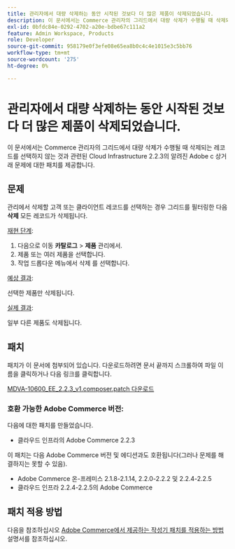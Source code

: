 ```yaml
---
title: 관리자에서 대량 삭제하는 동안 시작된 것보다 더 많은 제품이 삭제되었습니다.
description: 이 문서에서는 Commerce 관리자의 그리드에서 대량 삭제가 수행될 때 삭제되는 레코드를 선택하지 않는 것과 관련된 Cloud Infrastructure 2.2.3의 알려진 Adobe с 상거래 문제에 대한 패치를 제공합니다.
exl-id: 0bfdc84e-0292-4702-a20e-bdbe67c111a2
feature: Admin Workspace, Products
role: Developer
source-git-commit: 958179e0f3efe08e65ea8b0c4c4e1015e3c5bb76
workflow-type: tm+mt
source-wordcount: '275'
ht-degree: 0%

---
```


# 관리자에서 대량 삭제하는 동안 시작된 것보다 더 많은 제품이 삭제되었습니다.

이 문서에서는 Commerce 관리자의 그리드에서 대량 삭제가 수행될 때 삭제되는 레코드를 선택하지 않는 것과 관련된 Cloud Infrastructure 2.2.3의 알려진 Adobe с 상거래 문제에 대한 패치를 제공합니다.

## 문제

관리에서 삭제할 고객 또는 클라이언트 레코드를 선택하는 경우 그리드를 필터링한 다음 **삭제** 모든 레코드가 삭제됩니다.

<u>재현 단계</u>:

1. 다음으로 이동 **카탈로그** > **제품** 관리에서.
1. 제품 또는 여러 제품을 선택합니다.
1. 작업 드롭다운 메뉴에서 삭제 를 선택합니다.

<u>예상 결과</u>:

선택한 제품만 삭제됩니다.

<u>실제 결과</u>:

일부 다른 제품도 삭제됩니다.

## 패치

패치가 이 문서에 첨부되어 있습니다. 다운로드하려면 문서 끝까지 스크롤하여 파일 이름을 클릭하거나 다음 링크를 클릭합니다.

[MDVA-10600\_EE\_2.2.3\_v1.composer.patch 다운로드](assets/MDVA-10600_EE_2.2.3_v1.composer.patch.zip)

### 호환 가능한 Adobe Commerce 버전:

다음에 대한 패치를 만들었습니다.

* 클라우드 인프라의 Adobe Commerce 2.2.3

이 패치는 다음 Adobe Commerce 버전 및 에디션과도 호환됩니다(그러나 문제를 해결하지는 못할 수 있음).

* Adobe Commerce 온-프레미스 2.1.8-2.1.14, 2.2.0-2.2.2 및 2.2.4-2.2.5
* 클라우드 인프라 2.2.4-2.2.5의 Adobe Commerce

## 패치 적용 방법

다음을 참조하십시오 [Adobe Commerce에서 제공하는 작성기 패치를 적용하는 방법](/help/how-to/general/how-to-apply-a-composer-patch-provided-by-magento.md) 설명서를 참조하십시오.
